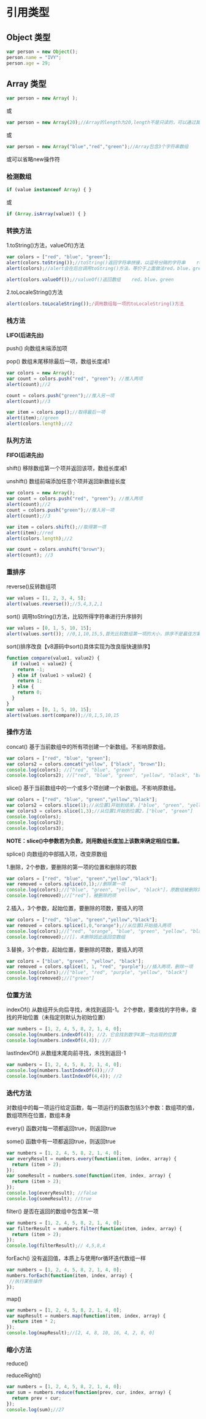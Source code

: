 # 引用类型

## Object 类型
```javascript
var person = new Object();
person.name = "IVY";
person.age = 29;
```
## Array 类型
```javascript
var person = new Array( );
```
或
```javascript
var person = new Array(20);//Array的length为20,length不是只读的，可以通过其属性在数组末尾增加或删除项
```
或
```javascript
var person = new Array("blue","red","green");//Array包含3个字符串数组
```
或可以省略new操作符

### 检测数组
```javascript
if (value instanceof Array) { }
```
或
```javascript
if (Array.isArray(value)) { }
```

### 转换方法

1.toString()方法，valueOf()方法
```javascript
var colors = ["red", "blue", "green"];
alert(colors.toString());//toString()返回字符串拼接，以逗号分隔的字符串    red，blue，green
alert(colors);//alert会在后台调用toString()方法，等价于上面做法red，blue，green

alert(colors.valueOf());//valueOf()返回数组    red，blue，green
```
2.toLocaleString()方法
```javascript
alert(colors.toLocaleString());/调用数组每一项的toLocaleString()方法
```
### 栈方法
**LIFO(后进先出)**

push() 向数组末端添加项  

pop() 数组末尾移除最后一项，数组长度减1
```javascript
var colors = new Array();
var count = colors.push("red", "green"); //推入两项
alert(count);//2

count = colors.push("green");//推入另一项
alert(count);//3

var item = colors.pop();//取得最后一项
alert(item);//green 
alert(colors.length);//2
```
### 队列方法
**FIFO(后进先出)**

shift() 移除数组第一个项并返回该项，数组长度减1    

unshift() 数组前端添加任意个项并返回新数组长度
```javascript
var colors = new Array();
var count = colors.push("red", "green"); //推入两项
alert(count);//2
count = colors.push("green");//推入另一项
alert(count);//3

var item = colors.shift();//取得第一项
alert(item);//red 
alert(colors.length);//2

var count = colors.unshift("brown");
alert(count); //3
```
### 重排序

reverse()反转数组项
```javascript
var values = [1, 2, 3, 4, 5];
alert(values.reverse());//5,4,3,2,1
```
sort()  调用toString()方法，比较所得字符串进行升序排列
```javascript
var values = [0, 1, 5, 10, 15];
alert(values.sort()); //0,1,10,15,5,首先比较数组第一项的大小，排序不是最佳方案
```
sort()排序改良【v8源码中sort()具体实现为改良版快速排序】
```javascript
function compare(value1, value2) {
  if (value1 < value2) {
    return -1;
  } else if (value1 > value2) {
    return 1;
  } else {
    return 0;
  }
}
var values = [0, 1, 5, 10, 15];
alert(values.sort(compare));//0,1,5,10,15
```
### 操作方法
concat() 基于当前数组中的所有项创建一个新数组。不影响原数组。
```javascript
var colors = ["red", "blue", "green"];
var colors2 = colors.concat("yellow", ["black", "brown"]);
console.log(colors); //["red", "blue", "green"]
console.log(colors2); //["red", "blue", "green", "yellow", "black", "brown"]
```
slice() 基于当前数组中的一个或多个项创建一个新数组。不影响原数组。
```javascript
var colors = ["red", "blue", "green","yellow","black"];
var colors2 = colors.slice(1);//从位置1开始到结束，["blue", "green", "yellow", "black"]
var colors3 = colors.slice(1,3);//从位置1开始到位置2，["blue", "green"]
console.log(colors);
console.log(colors2);
console.log(colors3);
```
**NOTE：slice()中参数若为负数，则用数组长度加上该数来确定相应位置。**

splice() 向数组的中部插入项，改变原数组     

1.删除，2个参数，要删除的第一项的位置和删除的项数
```javascript
var colors = ["red", "blue", "green","yellow","black"];
var removed = colors.splice(0,1);//删除第一项
console.log(colors);//["blue", "green", "yellow", "black"]，原数组被删除第一项
console.log(removed);//["red"]，被删除的项
```
2.插入，3个参数，起始位置，要删除的项数，要插入的项
```javascript
var colors = ["red", "blue", "green","yellow","black"];
var removed = colors.splice(1,0,"orange");//从位置1开始插入两项
console.log(colors);//["red", "orange", "blue", "green", "yellow", "black"]
console.log(removed);//[]，未删除因此返回空数组
```

3.替换，3个参数，起始位置，要删除的项数，要插入的项
```javascript
var colors = ["blue", "green", "yellow", "black"];
var removed = colors.splice(1, 1, "red", "purple");//插入两项，删除一项
console.log(colors);//["blue", "red", "purple", "yellow", "black"]
console.log(removed);//["green"]
```
### 位置方法
indexOf() 从数组开头向后寻找，未找到返回-1。
2个参数，要查找的字符串，查找的开始位置（未指定则默认为初始位置）
```javascript
var numbers = [1, 2, 4, 5, 8, 2, 1, 4, 0];
console.log(numbers.indexOf(4)); //2，它会找到数字4第一次出现的位置
console.log(numbers.indexOf(4,4)); //7
```
lastIndexOf() 从数组末尾向前寻找，未找到返回-1
```javascript
var numbers = [1, 2, 4, 5, 8, 2, 1, 4, 0];
console.log(numbers.lastIndexOf(4));//7
console.log(numbers.lastIndexOf(4,4)); //2
```
### 迭代方法
对数组中的每一项运行给定函数，每一项运行的函数包括3个参数：数组项的值，数组项所在位置，数组本身   

every() 函数对每一项都返回true，则返回true   

some() 函数中有一项都返回true，则返回true
```javascript
var numbers = [1, 2, 4, 5, 8, 2, 1, 4, 0];
var everyResult = numbers.every(function(item, index, array) {
  return (item > 2);
});
var someResult = numbers.some(function(item, index, array) {
  return (item > 2);
});
console.log(everyResult); //false
console.log(someResult); //true
```
filter() 是否在返回的数组中包含某一项
```javascript
var numbers = [1, 2, 4, 5, 8, 2, 1, 4, 0];
var filterResult = numbers.filter(function(item, index, array) {
  return (item > 2);
});
console.log(filterResult);// 4,5,8,4
```
forEach() 没有返回值，本质上与使用for循环迭代数组一样
```javascript
var numbers = [1, 2, 4, 5, 8, 2, 1, 4, 0];
numbers.forEach(function(item, index, array) {
 //执行某些操作
});
```
map()
```javascript
var numbers = [1, 2, 4, 5, 8, 2, 1, 4, 0];
var mapResult = numbers.map(function(item, index, array) {
  return item * 2;
});
console.log(mapResult);//[2, 4, 8, 10, 16, 4, 2, 8, 0]
```

### 缩小方法
reduce()   

reduceRight()
```javascript
var numbers = [1, 2, 4, 5, 8, 2, 1, 4, 0];
var sum = numbers.reduce(function(prev, cur, index, array) {
  return prev + cur;
});
console.log(sum);//27
```
